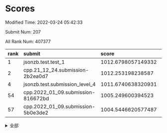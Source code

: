 # Scores

Modified Time: 2022-03-24 05:42:33

Submit Num: 207

All Rank Num: 407377

| rank |               submit               |       score        |       sigma        | pk_num |
| :--- | :--------------------------------- | :----------------- | :----------------- | :----- |
| 1    | jsonzb.test.test_1                 | 1012.6798057149332 | 0.8005539729590435 | 7873   |
| 2    | cpp.21_12_24.submission-2b2ea0d7   | 1012.253198238587  | 0.7925203462993946 | 7872   |
| 4    | jsonzb.test.submission_level_4     | 1011.6740638320931 | 0.7645188636196751 | 7869   |
| 54   | cpp.2022_01_09.submission-816672bd | 1005.249600394523  | 0.7269586774336733 | 7870   |
| 57   | cpp.2022_01_09.submission-5b0e3de2 | 1004.5446620577487 | 0.7262321110346142 | 7872   |


<details>
<summary>全部</summary>

| rank |                 submit                 |       score        |       sigma        | pk_num |
| :--- | :------------------------------------- | :----------------- | :----------------- | :----- |
| 1    | jsonzb.test.test_1                     | 1012.6798057149332 | 0.8005539729590435 | 7873   |
| 2    | cpp.21_12_24.submission-2b2ea0d7       | 1012.253198238587  | 0.7925203462993946 | 7872   |
| 3    | gobigger.level_3.submission_level_3_25 | 1011.8434763559518 | 0.7867251216237515 | 7871   |
| 4    | jsonzb.test.submission_level_4         | 1011.6740638320931 | 0.7645188636196751 | 7869   |
| 5    | gobigger.level_3.submission_level_3_38 | 1011.6149247653398 | 0.7961572977850918 | 7874   |
| 6    | gobigger.level_3.submission_level_3_28 | 1011.519341761055  | 0.7577128687437786 | 7874   |
| 7    | gobigger.level_3.submission_level_3_21 | 1011.4070510534407 | 0.7702972612626499 | 7876   |
| 8    | gobigger.level_3.submission_level_3_26 | 1011.3622454635578 | 0.7681038735195609 | 7873   |
| 9    | gobigger.level_3.submission_level_3_47 | 1011.3591318649472 | 0.7587197189474434 | 7873   |
| 10   | gobigger.level_3.submission_level_3_12 | 1011.2796271257159 | 0.7528333622937041 | 7875   |
| 11   | gobigger.level_3.submission_level_3_0  | 1011.1261056250379 | 0.7792716020190378 | 7874   |
| 12   | gobigger.level_3.submission_level_3_42 | 1011.1195802083465 | 0.7553889391894265 | 7874   |
| 13   | gobigger.level_3.submission_level_3_36 | 1011.112740587493  | 0.7751327847036044 | 7876   |
| 14   | gobigger.level_3.submission_level_3_15 | 1010.9575290309689 | 0.7755230136294862 | 7871   |
| 15   | gobigger.level_3.submission_level_3_1  | 1010.9018877424359 | 0.7731578352113437 | 7871   |
| 16   | gobigger.level_3.submission_level_3_19 | 1010.790801601038  | 0.757942944949332  | 7874   |
| 17   | gobigger.level_3.submission_level_3_33 | 1010.7743944064648 | 0.772893845730564  | 7875   |
| 18   | gobigger.level_3.submission_level_3_22 | 1010.7090831199646 | 0.7690615078519806 | 7875   |
| 19   | gobigger.level_3.submission_level_3_27 | 1010.6723099532401 | 0.7664380357349938 | 7870   |
| 20   | gobigger.level_3.submission_level_3_24 | 1010.5476175628464 | 0.7882716159943454 | 7871   |
| 21   | gobigger.level_3.submission_level_3_11 | 1010.4657468911754 | 0.7502521675250463 | 7868   |
| 22   | gobigger.level_3.submission_level_3_29 | 1010.2363199606006 | 0.771019314191393  | 7874   |
| 23   | gobigger.level_3.submission_level_3_18 | 1010.1471423877874 | 0.7477186012279493 | 7866   |
| 24   | gobigger.level_3.submission_level_3_2  | 1010.1460107880171 | 0.7466618099011566 | 7874   |
| 25   | gobigger.level_3.submission_level_3_49 | 1010.0787812115993 | 0.7579113776605357 | 7871   |
| 26   | gobigger.level_3.submission_level_3_41 | 1009.9098708615173 | 0.7733841091656285 | 7874   |
| 27   | gobigger.level_3.submission_level_3_45 | 1009.8739748027198 | 0.7516407926256836 | 7873   |
| 28   | gobigger.level_3.submission_level_3_13 | 1009.8508730143034 | 0.7525738637961327 | 7875   |
| 29   | gobigger.level_3.submission_level_3_17 | 1009.74884070182   | 0.741933910241457  | 7871   |
| 30   | gobigger.level_3.submission_level_3_34 | 1009.7453321299199 | 0.7507465430590751 | 7871   |
| 31   | gobigger.level_3.submission_level_3_46 | 1009.6541287786794 | 0.7631381583511209 | 7872   |
| 32   | gobigger.level_3.submission_level_3_3  | 1009.6184201831315 | 0.7516556841481381 | 7865   |
| 33   | gobigger.level_3.submission_level_3_9  | 1009.5958210090904 | 0.7464536582257867 | 7874   |
| 34   | gobigger.level_3.submission_level_3_5  | 1009.591347224282  | 0.7372697473719453 | 7873   |
| 35   | gobigger.level_3.submission_level_3_43 | 1009.549885638599  | 0.7372644576215616 | 7878   |
| 36   | gobigger.level_3.submission_level_3_20 | 1009.5362522511565 | 0.7517218069982621 | 7874   |
| 37   | gobigger.level_3.submission_level_3_44 | 1009.4671238881139 | 0.7505764375620568 | 7867   |
| 38   | gobigger.level_3.submission_level_3_48 | 1009.4585088063    | 0.7515139692856755 | 7876   |
| 39   | gobigger.level_3.submission_level_3_6  | 1009.412533824956  | 0.7546902524979284 | 7874   |
| 40   | gobigger.level_3.submission_level_3_35 | 1009.3339918824532 | 0.7368730131834843 | 7876   |
| 41   | gobigger.level_3.submission_level_3_37 | 1009.2526311121787 | 0.7419823565317843 | 7874   |
| 42   | gobigger.level_3.submission_level_3_8  | 1009.2281163681889 | 0.7344706526445158 | 7875   |
| 43   | gobigger.level_3.submission_level_3_4  | 1008.8792828699463 | 0.7498648045049596 | 7876   |
| 44   | gobigger.level_3.submission_level_3_14 | 1008.831894517376  | 0.7359938975712722 | 7868   |
| 45   | gobigger.level_3.submission_level_3_7  | 1008.7047317972654 | 0.7592157407715284 | 7878   |
| 46   | gobigger.level_3.submission_level_3_23 | 1008.7011410461936 | 0.7429760011747887 | 7871   |
| 47   | gobigger.level_3.submission_level_3_16 | 1008.6665236258469 | 0.7569328228645752 | 7871   |
| 48   | gobigger.level_3.submission_level_3_39 | 1008.6618800953207 | 0.7147763753957244 | 7875   |
| 49   | gobigger.level_3.submission_level_3_31 | 1008.5267717867199 | 0.7393440364992531 | 7872   |
| 50   | gobigger.level_3.submission_level_3_40 | 1008.5035224166967 | 0.7449416452617058 | 7875   |
| 51   | gobigger.level_3.submission_level_3_32 | 1007.8031884671403 | 0.7294374630353    | 7876   |
| 52   | gobigger.level_3.submission_level_3_10 | 1007.7361035340405 | 0.7382651679213089 | 7873   |
| 53   | gobigger.level_3.submission_level_3_30 | 1007.4553645663453 | 0.7197444978315487 | 7875   |
| 54   | cpp.2022_01_09.submission-816672bd     | 1005.249600394523  | 0.7269586774336733 | 7870   |
| 55   | gobigger.level_1.submission_level_1_49 | 1005.0107794160854 | 0.7239167278331174 | 7872   |
| 56   | gobigger.level_1.submission_level_1_10 | 1004.7148283733756 | 0.7195727193860927 | 7875   |
| 57   | cpp.2022_01_09.submission-5b0e3de2     | 1004.5446620577487 | 0.7262321110346142 | 7872   |
| 58   | gobigger.level_1.submission_level_1_20 | 1004.4731879159747 | 0.7086982505279202 | 7873   |
| 59   | gobigger.level_1.submission_level_1_3  | 1004.3611777097178 | 0.7129161450121319 | 7872   |
| 60   | gobigger.level_1.submission_level_1_48 | 1004.2906853756602 | 0.7270919544541645 | 7873   |
| 61   | gobigger.level_1.submission_level_1_29 | 1004.1606932233753 | 0.7116650905990206 | 7873   |
| 62   | gobigger.level_1.submission_level_1_16 | 1004.103032004669  | 0.7107414952055354 | 7869   |
| 63   | gobigger.level_1.submission_level_1_30 | 1004.0518292521228 | 0.7171974371061082 | 7871   |
| 64   | gobigger.level_1.submission_level_1_31 | 1004.0295447847494 | 0.7013310603743228 | 7873   |
| 65   | gobigger.level_1.submission_level_1_18 | 1004.0263992690612 | 0.7097240647009725 | 7874   |
| 66   | gobigger.level_1.submission_level_1_11 | 1004.0098456509234 | 0.7357059911486958 | 7873   |
| 67   | gobigger.level_1.submission_level_1_14 | 1003.9458874893985 | 0.7260115031227887 | 7873   |
| 68   | gobigger.level_1.submission_level_1_23 | 1003.9090010927131 | 0.7172888273137284 | 7870   |
| 69   | gobigger.level_1.submission_level_1_41 | 1003.8613327155435 | 0.7202324137090811 | 7870   |
| 70   | gobigger.level_1.submission_level_1_36 | 1003.8460790598992 | 0.7137927667684973 | 7871   |
| 71   | gobigger.level_1.submission_level_1_34 | 1003.7720919996164 | 0.7094495339373422 | 7874   |
| 72   | gobigger.level_1.submission_level_1_37 | 1003.7555217613158 | 0.7200539740040492 | 7872   |
| 73   | gobigger.level_1.submission_level_1_22 | 1003.6715762348927 | 0.7167019866864984 | 7873   |
| 74   | gobigger.level_1.submission_level_1_24 | 1003.6528852387688 | 0.7182966522055464 | 7874   |
| 75   | gobigger.level_1.submission_level_1_19 | 1003.6241989935584 | 0.7057973572848231 | 7874   |
| 76   | gobigger.level_1.submission_level_1_12 | 1003.6216306255742 | 0.7091918998703337 | 7869   |
| 77   | gobigger.level_1.submission_level_1_42 | 1003.5525763335837 | 0.7141427527818617 | 7870   |
| 78   | gobigger.level_1.submission_level_1_6  | 1003.5490802363197 | 0.7150127724726228 | 7874   |
| 79   | gobigger.level_1.submission_level_1_2  | 1003.5218073658287 | 0.7161681166545854 | 7875   |
| 80   | gobigger.level_1.submission_level_1_1  | 1003.4738826371547 | 0.712472150492254  | 7873   |
| 81   | gobigger.level_1.submission_level_1_4  | 1003.4279387801798 | 0.7213181649534316 | 7875   |
| 82   | gobigger.level_1.submission_level_1_43 | 1003.349656050843  | 0.7177722274426338 | 7869   |
| 83   | gobigger.level_1.submission_level_1_13 | 1003.3457598417405 | 0.716476551958242  | 7871   |
| 84   | gobigger.level_1.submission_level_1_5  | 1003.3409788131404 | 0.7154446859957216 | 7868   |
| 85   | gobigger.level_1.submission_level_1_40 | 1003.2680370586193 | 0.7298714433562898 | 7872   |
| 86   | gobigger.level_1.submission_level_1_21 | 1003.2313928338434 | 0.7235335901860742 | 7874   |
| 87   | gobigger.level_1.submission_level_1_45 | 1003.0810861654426 | 0.730319874336742  | 7871   |
| 88   | gobigger.level_1.submission_level_1_35 | 1002.9992114398187 | 0.7137376404052963 | 7872   |
| 89   | gobigger.level_1.submission_level_1_17 | 1002.9977622013557 | 0.7114386922035075 | 7870   |
| 90   | gobigger.level_1.submission_level_1_44 | 1002.9729447693495 | 0.7107479484949325 | 7870   |
| 91   | gobigger.level_1.submission_level_1_8  | 1002.9720012123722 | 0.720469982560009  | 7868   |
| 92   | gobigger.level_1.submission_level_1_38 | 1002.9522667791214 | 0.7227007890437336 | 7869   |
| 93   | gobigger.level_1.submission_level_1_46 | 1002.874410408851  | 0.7091529125402842 | 7872   |
| 94   | gobigger.level_1.submission_level_1_15 | 1002.8142307794343 | 0.7111008606116975 | 7870   |
| 95   | gobigger.level_1.submission_level_1_9  | 1002.5433120017066 | 0.7054771017655312 | 7869   |
| 96   | gobigger.level_1.submission_level_1_47 | 1002.5393252307372 | 0.7123988149586883 | 7867   |
| 97   | gobigger.level_1.submission_level_1_25 | 1002.508907151015  | 0.7133174343746905 | 7873   |
| 98   | gobigger.level_1.submission_level_1_26 | 1002.5026224856839 | 0.7092005417167632 | 7870   |
| 99   | gobigger.level_1.submission_level_1_27 | 1002.4236800851623 | 0.7226627373872931 | 7876   |
| 100  | gobigger.level_1.submission_level_1_0  | 1002.4088804625387 | 0.7037701990570358 | 7874   |
| 101  | gobigger.level_1.submission_level_1_39 | 1002.4020440326666 | 0.7224447415321495 | 7869   |
| 102  | gobigger.level_1.submission_level_1_32 | 1002.3155229209233 | 0.70817310368553   | 7873   |
| 103  | gobigger.level_1.submission_level_1_7  | 1002.2243845369438 | 0.7148479688345848 | 7868   |
| 104  | gobigger.level_1.submission_level_1_33 | 1001.9936490284814 | 0.7068849238526853 | 7867   |
| 105  | gobigger.level_1.submission_level_1_28 | 1001.6271740876873 | 0.7112414216183224 | 7875   |
| 106  | gobigger.random.submission_random_33   | 997.898853222536   | 0.7072278786595745 | 7872   |
| 107  | gobigger.random.submission_random_21   | 996.95329723531    | 0.7147127052638963 | 7868   |
| 108  | gobigger.random.submission_random_37   | 996.8519315161651  | 0.7042922726789069 | 7869   |
| 109  | gobigger.random.submission_random_32   | 996.7242262550806  | 0.7164586259188399 | 7870   |
| 110  | gobigger.random.submission_random_0    | 996.6817473922321  | 0.7042150849842683 | 7874   |
| 111  | gobigger.random.submission_random_26   | 996.4921756109375  | 0.7211327396606179 | 7871   |
| 112  | gobigger.random.submission_random_25   | 996.4823466367759  | 0.7146051151442584 | 7869   |
| 113  | gobigger.random.submission_random_6    | 996.4386499243628  | 0.7160085395524312 | 7872   |
| 114  | gobigger.random.submission_random_14   | 996.4167341779047  | 0.7191153968738255 | 7874   |
| 115  | gobigger.random.submission_random_29   | 996.3955232974095  | 0.7080394839746019 | 7865   |
| 116  | gobigger.random.submission_random_35   | 996.3924122812804  | 0.7055874237754741 | 7875   |
| 117  | gobigger.random.submission_random_46   | 996.3832471107079  | 0.7112223388600182 | 7874   |
| 118  | gobigger.random.submission_random_40   | 996.2954684715174  | 0.7070545635255536 | 7871   |
| 119  | gobigger.random.submission_random_23   | 996.2202547542007  | 0.7000002896385106 | 7871   |
| 120  | gobigger.random.submission_random_30   | 996.2175069954369  | 0.7138052964326476 | 7874   |
| 121  | gobigger.random.submission_random_5    | 996.2104559781753  | 0.7125349431941375 | 7872   |
| 122  | gobigger.random.submission_random_9    | 996.2096894259751  | 0.717374168607176  | 7868   |
| 123  | gobigger.random.submission_random_49   | 996.1138873243004  | 0.7137767582745715 | 7872   |
| 124  | gobigger.random.submission_random_20   | 996.1026415391736  | 0.7195529751600404 | 7871   |
| 125  | gobigger.random.submission_random_3    | 996.0380308977797  | 0.7161909935377553 | 7871   |
| 126  | gobigger.random.submission_random_2    | 996.01240392744    | 0.7068138470687438 | 7875   |
| 127  | gobigger.random.submission_random_34   | 996.0071456896161  | 0.7127848252683711 | 7870   |
| 128  | gobigger.random.submission_random_11   | 995.9673864546028  | 0.7115073694396553 | 7870   |
| 129  | gobigger.random.submission_random_42   | 995.9421159912594  | 0.7261793682890807 | 7874   |
| 130  | gobigger.random.submission_random_7    | 995.9075685074238  | 0.711612795342558  | 7869   |
| 131  | gobigger.random.submission_random_8    | 995.8981698675998  | 0.7191854493884856 | 7870   |
| 132  | gobigger.random.submission_random_17   | 995.8895178254426  | 0.7154303400681812 | 7872   |
| 133  | gobigger.random.submission_random_28   | 995.8834456094833  | 0.7082280596514494 | 7876   |
| 134  | gobigger.random.submission_random_1    | 995.8593318929215  | 0.718124950453131  | 7869   |
| 135  | gobigger.random.submission_random_27   | 995.8559052596837  | 0.7231924118134618 | 7871   |
| 136  | gobigger.random.submission_random_44   | 995.8011746499437  | 0.7194895268207738 | 7876   |
| 137  | gobigger.random.submission_random_19   | 995.794711320974   | 0.7106792771283281 | 7867   |
| 138  | gobigger.random.submission_random_4    | 995.7192544272358  | 0.7177625607970902 | 7871   |
| 139  | gobigger.random.submission_random_15   | 995.5083165916682  | 0.7184212574392432 | 7871   |
| 140  | gobigger.random.submission_random_41   | 995.4986188568224  | 0.7104736442249836 | 7871   |
| 141  | gobigger.random.submission_random_47   | 995.4277595766252  | 0.719730014086841  | 7870   |
| 142  | gobigger.random.submission_random_43   | 995.4274921380328  | 0.708058864967821  | 7875   |
| 143  | gobigger.random.submission_random_38   | 995.3764762304771  | 0.7178986731584055 | 7868   |
| 144  | gobigger.random.submission_random_45   | 995.3722931590804  | 0.7113217066039293 | 7877   |
| 145  | gobigger.random.submission_random_36   | 995.3178801014308  | 0.7201427245318349 | 7871   |
| 146  | gobigger.random.submission_random_13   | 995.2870287646052  | 0.7227812961236683 | 7873   |
| 147  | gobigger.random.submission_random_12   | 995.2830918273295  | 0.7153685114837532 | 7873   |
| 148  | gobigger.random.submission_random_18   | 995.2617065185295  | 0.6982847842863682 | 7870   |
| 149  | gobigger.random.submission_random_48   | 995.2183684020547  | 0.7242936485278385 | 7873   |
| 150  | gobigger.random.submission_random_39   | 995.1181987119501  | 0.7326643991991525 | 7873   |
| 151  | gobigger.random.submission_random_22   | 995.0212487397915  | 0.7160506194356682 | 7870   |
| 152  | gobigger.random.submission_random_10   | 994.9793153163678  | 0.7159526557952015 | 7870   |
| 153  | gobigger.random.submission_random_16   | 994.9778255115062  | 0.7135884724570655 | 7871   |
| 154  | gobigger.random.submission_random_31   | 994.8784268531078  | 0.710510169649367  | 7871   |
| 155  | gobigger.random.submission_random_24   | 994.6074805034233  | 0.7133123809668029 | 7876   |
| 156  | gobigger.level_2.submission_level_2_44 | 993.9882772909158  | 0.7306916129961579 | 7869   |
| 157  | gobigger.level_2.submission_level_2_6  | 993.8794297605846  | 0.7218775145694261 | 7868   |
| 158  | gobigger.level_2.submission_level_2_49 | 993.3668930907561  | 0.7407999024048879 | 7873   |
| 159  | gobigger.level_2.submission_level_2_19 | 993.2671226473643  | 0.7382746077942219 | 7873   |
| 160  | gobigger.level_2.submission_level_2_25 | 993.2569441286614  | 0.7199438350796923 | 7877   |
| 161  | gobigger.level_2.submission_level_2_18 | 993.2310376792748  | 0.747411938604975  | 7875   |
| 162  | gobigger.level_2.submission_level_2_11 | 993.1905605114712  | 0.7356804584520206 | 7872   |
| 163  | gobigger.level_2.submission_level_2_48 | 993.0295814887995  | 0.7139405490459176 | 7866   |
| 164  | gobigger.level_2.submission_level_2_22 | 992.9361081159357  | 0.7419060019590417 | 7873   |
| 165  | gobigger.level_2.submission_level_2_47 | 992.934469718048   | 0.7514645705624208 | 7868   |
| 166  | gobigger.level_2.submission_level_2_45 | 992.850797533081   | 0.7442118822116495 | 7873   |
| 167  | gobigger.level_2.submission_level_2_0  | 992.7089430557976  | 0.737732825269947  | 7871   |
| 168  | gobigger.level_2.submission_level_2_9  | 992.6999577763596  | 0.7458792277132905 | 7866   |
| 169  | gobigger.level_2.submission_level_2_13 | 992.6235341568537  | 0.7340766935251769 | 7873   |
| 170  | gobigger.level_2.submission_level_2_27 | 992.5641276304264  | 0.7217341267488153 | 7871   |
| 171  | gobigger.level_2.submission_level_2_32 | 992.5303181628069  | 0.7370100421069649 | 7870   |
| 172  | gobigger.level_2.submission_level_2_24 | 992.5158590630346  | 0.7419722581562541 | 7873   |
| 173  | gobigger.level_2.submission_level_2_43 | 992.4928915148496  | 0.7302253687433424 | 7871   |
| 174  | gobigger.level_2.submission_level_2_38 | 992.407250614934   | 0.7401747127223453 | 7874   |
| 175  | gobigger.level_2.submission_level_2_1  | 992.3876832204784  | 0.7364092709587098 | 7874   |
| 176  | gobigger.level_2.submission_level_2_40 | 992.3542387245977  | 0.7544627415280744 | 7874   |
| 177  | gobigger.level_2.submission_level_2_17 | 992.3504099655199  | 0.728467964330472  | 7872   |
| 178  | gobigger.level_2.submission_level_2_2  | 992.3441898122073  | 0.7432508511657985 | 7866   |
| 179  | gobigger.level_2.submission_level_2_29 | 992.3395785080364  | 0.7416630697192036 | 7876   |
| 180  | gobigger.level_2.submission_level_2_4  | 992.3342984891299  | 0.7303911569297393 | 7875   |
| 181  | gobigger.level_2.submission_level_2_36 | 992.3243675514038  | 0.7545049228568743 | 7871   |
| 182  | gobigger.level_2.submission_level_2_33 | 992.2086653217775  | 0.7298781492798603 | 7872   |
| 183  | gobigger.level_2.submission_level_2_46 | 992.1863413295134  | 0.7479379475108768 | 7878   |
| 184  | gobigger.level_2.submission_level_2_31 | 992.1749238771231  | 0.7310283689479128 | 7870   |
| 185  | gobigger.level_2.submission_level_2_3  | 992.1715305786927  | 0.7460012986481892 | 7874   |
| 186  | gobigger.level_2.submission_level_2_26 | 992.1637321665592  | 0.7438198585463195 | 7873   |
| 187  | gobigger.level_2.submission_level_2_37 | 992.1479250722655  | 0.7445444790622424 | 7871   |
| 188  | gobigger.level_2.submission_level_2_5  | 992.1474303237068  | 0.7292809515631151 | 7870   |
| 189  | gobigger.level_2.submission_level_2_8  | 992.1255821430941  | 0.7429535683780221 | 7871   |
| 190  | gobigger.level_2.submission_level_2_14 | 992.0085819577686  | 0.7636917447046623 | 7871   |
| 191  | gobigger.level_2.submission_level_2_30 | 992.0061367194493  | 0.7388340110613769 | 7871   |
| 192  | gobigger.level_2.submission_level_2_35 | 991.855562927857   | 0.7357903078202394 | 7874   |
| 193  | gobigger.level_2.submission_level_2_10 | 991.8195867815023  | 0.743040484529248  | 7875   |
| 194  | gobigger.level_2.submission_level_2_34 | 991.6686361714726  | 0.7270204391995652 | 7865   |
| 195  | gobigger.level_2.submission_level_2_20 | 991.6117694509777  | 0.7388595700179071 | 7872   |
| 196  | gobigger.level_2.submission_level_2_21 | 991.5775176570065  | 0.7505513569519324 | 7872   |
| 197  | gobigger.level_2.submission_level_2_41 | 991.3989208684762  | 0.7381238268604802 | 7868   |
| 198  | gobigger.level_2.submission_level_2_16 | 991.2749835380448  | 0.7539533316562741 | 7874   |
| 199  | gobigger.level_2.submission_level_2_15 | 991.2112900843381  | 0.7474880157889128 | 7872   |
| 200  | gobigger.level_2.submission_level_2_42 | 991.2050146882526  | 0.750940461287728  | 7873   |
| 201  | gobigger.level_2.submission_level_2_39 | 991.1702360205437  | 0.7570618887019319 | 7874   |
| 202  | gobigger.level_2.submission_level_2_23 | 991.1396355332123  | 0.7423721471988577 | 7875   |
| 203  | gobigger.level_2.submission_level_2_7  | 991.0559938242029  | 0.7662607918934792 | 7874   |
| 204  | gobigger.level_2.submission_level_2_12 | 991.049333615379   | 0.7703072666101558 | 7877   |
| 205  | gobigger.level_2.submission_level_2_28 | 990.7993290683585  | 0.774046977505742  | 7874   |
| 206  | gobigger.none.submission_none_0        | 978.4709305760942  | 1.3003413269299842 | 7871   |
| 207  | gobigger.none.submission_none_1        | 977.1776091308528  | 1.3914502826729898 | 7870   |

</details>
